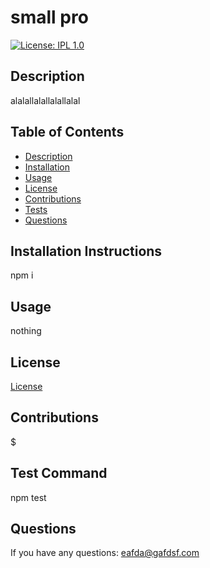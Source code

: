 # **small pro**

  [![License: IPL 1.0](https://img.shields.io/badge/License-IPL%201.0-blue.svg)](https://opensource.org/licenses/IPL-1.0)

  ## Description

  alalallalallalallalal

  ## Table of Contents
  * [Description](#description)
  * [Installation](#installation-instructions)
  * [Usage](#usage)
  * [License](#license)
  * [Contributions](#contributions)
  * [Tests](#test-command)
  * [Questions](#questions)

  ## Installation Instructions
  npm i

  ## Usage
  nothing

  ## License
[License](https://opensource.org/licenses/IPL-1.0)

  ## Contributions
  $$$$$$$$$

  ## Test Command
  npm test

  ## Questions
  If you have any questions: eafda@gafdsf.com

  

